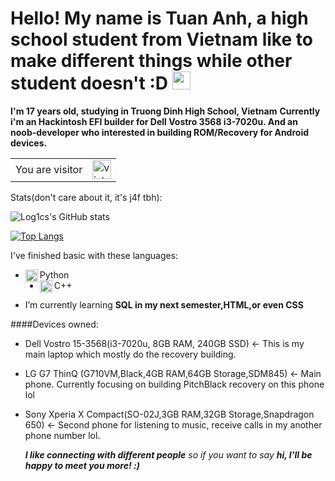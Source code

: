 # Hello! My name is Tuan Anh, a high school student from Vietnam like to make different things while other student doesn't :D <img src="https://github.com/iamshubhamg/iamshubhamg/blob/master/Assests/Hi.gif" width="29px">


**I'm 17 years old, studying in Truong Dinh High School, Vietnam**
**Currently i'm an Hackintosh EFI builder for Dell Vostro 3568 i3-7020u. And an noob-developer who interested in building ROM/Recovery for Android devices.**

<table>
  <tr>
    <td>You are visitor</td>
    <td><img src="https://profile-counter.glitch.me/log1cs/count.svg" alt="vistor count" height="30" /></td>
  </tr>
</table>

Stats(don't care about it, it's j4f tbh):


![Log1cs's GitHub stats](https://github-readme-stats.vercel.app/api?username=log1cs&show_icons=true&theme=gruvbox)


[![Top Langs](https://github-readme-stats.vercel.app/api/top-langs/?username=log1cs&theme=gruvbox)](https://github.com/log1cs/github-readme-stats)



I've finished basic with these languages:
 * <img align="left" alt="Python" width="20px" src="https://cdn.iconscout.com/icon/free/png-64/python-14-569257.png" /> Python
 * <img align="left" alt="C++" width="20px" src="https://sdtimes.com/wp-content/uploads/2018/03/cpppp.png" /> C++

- I’m currently learning <b>SQL in my next semester,HTML,or even CSS</b>


####Devices owned:

+ Dell Vostro 15-3568(i3-7020u, 8GB RAM, 240GB SSD) <- This is my main laptop which mostly do the recovery building.

+ LG G7 ThinQ (G710VM,Black,4GB RAM,64GB Storage,SDM845) <- Main phone. Currently focusing on building PitchBlack recovery on this phone lol

+ Sony Xperia X Compact(SO-02J,3GB RAM,32GB Storage,Snapdragon 650) <- Second phone for listening to music, receive calls in my another phone number lol.

  *<b>I like connecting with different people</b> so if you want to say <b>hi, I'll be happy to meet you more! :)</b>*
